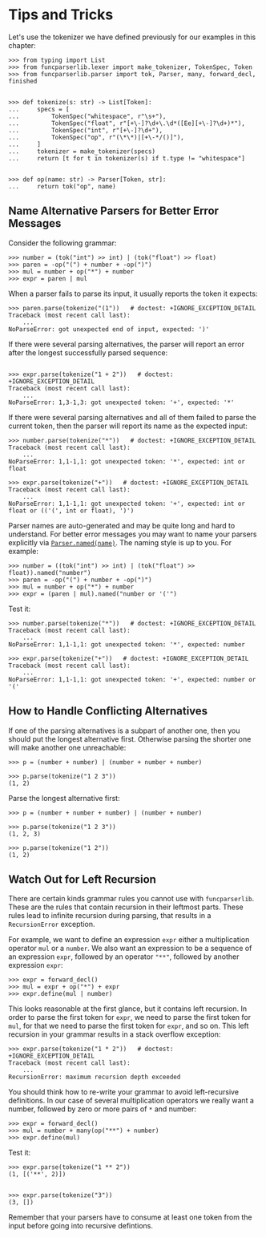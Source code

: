 Tips and Tricks
===============

Let's use the tokenizer we have defined previously for our examples in this chapter:

```pycon
>>> from typing import List
>>> from funcparserlib.lexer import make_tokenizer, TokenSpec, Token
>>> from funcparserlib.parser import tok, Parser, many, forward_decl, finished


>>> def tokenize(s: str) -> List[Token]:
...     specs = [
...         TokenSpec("whitespace", r"\s+"),
...         TokenSpec("float", r"[+\-]?\d+\.\d*([Ee][+\-]?\d+)*"),
...         TokenSpec("int", r"[+\-]?\d+"),
...         TokenSpec("op", r"(\*\*)|[+\-*/()]"),
...     ]
...     tokenizer = make_tokenizer(specs)
...     return [t for t in tokenizer(s) if t.type != "whitespace"]


>>> def op(name: str) -> Parser[Token, str]:
...     return tok("op", name)

```

## Name Alternative Parsers for Better Error Messages

Consider the following grammar:

```pycon
>>> number = (tok("int") >> int) | (tok("float") >> float)
>>> paren = -op("(") + number + -op(")")
>>> mul = number + op("*") + number
>>> expr = paren | mul

```

When a parser fails to parse its input, it usually reports the token it expects:

```pycon
>>> paren.parse(tokenize("(1"))   # doctest: +IGNORE_EXCEPTION_DETAIL
Traceback (most recent call last):
    ...
NoParseError: got unexpected end of input, expected: ')'

```

If there were several parsing alternatives, the parser will report an error after the longest successfully parsed sequence:

```pycon

>>> expr.parse(tokenize("1 + 2"))   # doctest: +IGNORE_EXCEPTION_DETAIL
Traceback (most recent call last):
    ...
NoParseError: 1,3-1,3: got unexpected token: '+', expected: '*'

```

If there were several parsing alternatives and all of them failed to parse the current token, then the parser will report its name as the expected input:

```pycon
>>> number.parse(tokenize("*"))   # doctest: +IGNORE_EXCEPTION_DETAIL
Traceback (most recent call last):
    ...
NoParseError: 1,1-1,1: got unexpected token: '*', expected: int or float

>>> expr.parse(tokenize("+"))   # doctest: +IGNORE_EXCEPTION_DETAIL
Traceback (most recent call last):
    ...
NoParseError: 1,1-1,1: got unexpected token: '+', expected: int or float or (('(', int or float), ')')

```

Parser names are auto-generated and may be quite long and hard to understand. For better error messages you may want to name your parsers explicitly via [`Parser.named(name)`](../api/parser.md#funcparserlib.parser.Parser.named). The naming style is up to you. For example:

```pycon
>>> number = ((tok("int") >> int) | (tok("float") >> float)).named("number")
>>> paren = -op("(") + number + -op(")")
>>> mul = number + op("*") + number
>>> expr = (paren | mul).named("number or '('")

```

Test it:


```pycon
>>> number.parse(tokenize("*"))   # doctest: +IGNORE_EXCEPTION_DETAIL
Traceback (most recent call last):
    ...
NoParseError: 1,1-1,1: got unexpected token: '*', expected: number

>>> expr.parse(tokenize("+"))   # doctest: +IGNORE_EXCEPTION_DETAIL
Traceback (most recent call last):
    ...
NoParseError: 1,1-1,1: got unexpected token: '+', expected: number or '('

```


## How to Handle Conflicting Alternatives

If one of the parsing alternatives is a subpart of another one, then you should put the longest alternative first. Otherwise parsing the shorter one will make another one unreachable:

```pycon
>>> p = (number + number) | (number + number + number)

>>> p.parse(tokenize("1 2 3"))
(1, 2)

```

Parse the longest alternative first:

```pycon
>>> p = (number + number + number) | (number + number)

>>> p.parse(tokenize("1 2 3"))
(1, 2, 3)

>>> p.parse(tokenize("1 2"))
(1, 2)

```


## Watch Out for Left Recursion

There are certain kinds grammar rules you cannot use with `funcparserlib`. These are the rules that contain recursion in their leftmost parts. These rules lead to infinite recursion during parsing, that results in a `RecursionError` exception.

For example, we want to define an expression `expr` either a multiplication operator `mul` or a `number`. We also want an expression to be a sequence of an expression `expr`, followed by an operator `"**"`, followed by another expression `expr`:


```pycon
>>> expr = forward_decl()
>>> mul = expr + op("*") + expr
>>> expr.define(mul | number)

```

This looks reasonable at the first glance, but it contains left recursion. In order to parse the first token for `expr`, we need to parse the first token for `mul`, for that we need to parse the first token for `expr`, and so on. This left recursion in your grammar results in a stack overflow exception:

```pycon
>>> expr.parse(tokenize("1 * 2"))   # doctest: +IGNORE_EXCEPTION_DETAIL
Traceback (most recent call last):
    ...
RecursionError: maximum recursion depth exceeded

```

You should think how to re-write your grammar to avoid left-recursive definitions. In our case of several multiplication operators we really want a number, followed by zero or more pairs of `*` and number:

```pycon
>>> expr = forward_decl()
>>> mul = number + many(op("**") + number)
>>> expr.define(mul)

```

Test it:

```pycon
>>> expr.parse(tokenize("1 ** 2"))
(1, [('**', 2)])


>>> expr.parse(tokenize("3"))
(3, [])

```

Remember that your parsers have to consume at least one token from the input before going into recursive defintions.
